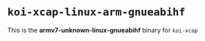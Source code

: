 # `koi-xcap-linux-arm-gnueabihf`

This is the **armv7-unknown-linux-gnueabihf** binary for `koi-xcap`

